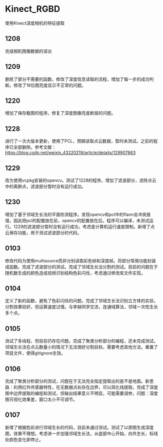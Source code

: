 # Kinect_RGBD
使用Kinect深度相机的特征提取

## 1208
完成相机图像数据的读出

## 1209
删除了部分不需要的函数，修改了深度信息读取的流程，增加了每一步的成功判断。修改了16位图亮度显示不正常的问题。

## 1220
增加了保存截图的程序。修复了深度图像亮度断层的问题。

## 1228
进行了一次大版本更新，使用了PCL，预期读取点云数据，暂时未测试。之前的程序已全部删除。参考文献：https://blog.csdn.net/weixin_43220219/article/details/129907863

## 1229
改为使用vcpkg安装的opencv。测试了1228的程序。增加了滤波部分，滤除点云中的离群点，滤波部分暂时没有运行成功。

## 1230
增加了基于邻域生长法的平面检测程序。发现opencv和pcl中的flann会冲突报错，因此把pcl的配置放在前，opencv的配置放在后。程序可以编译，未测试运行。1229的滤波部分暂时没有运行成功，考虑是计算机运行速度限制。新增了点云保存功能，用于测试滤波部分的代码。

## 0103
修改代码为使用multisource而非分别读取彩色帧和深度帧。将部分常用功能封装成函数。完成了滤波部分的测试。完成了邻域生长法分割的测试。目前的问题在于随机数生成的颜色造成视频识别结构色彩闪烁，考虑通过修改库文件实现。

## 0104
定义了新的函数，避免了色彩闪烁的问题。完成了邻域生长法识别立方体的实验，分割效果较好，但运算速度过慢。与李赫同学交流，连通域算法，邻域一次性生长多个点。

## 0105
测试了多线程，但目前仍存在问题。完成了聚类分析部分的编程，还未完成测试。邻域生长法在点云数量小的情况下无法很好分割目标，需要考虑其他方法。重置了项目文件，使得gitignore生效。

## 0106
完成了聚类分析部分的测试，问题在于无法完全指定提取出的是不是地面。新思路：利用红外传感器特性，在无数据点处存在边界，可以简化线提取。完成了深度图中边界提取的编程和测试，但输出结果意义不明显，可能需要调参。问题：深度图可视化效果差，窗口太小不可调节。

## 0107
新增了根据色彩进行邻域生长的代码，目前未通过测试。测试了以原图生成深度图，效果不理想。考虑进一步加强邻域生长法，从底部中心开始，向外生长，标线处颜色变化即停止。